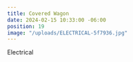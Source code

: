 ```yaml
---
title: Covered Wagon
date: 2024-02-15 10:33:00 -06:00
position: 19
image: "/uploads/ELECTRICAL-5f7936.jpg"
---
```


Electrical